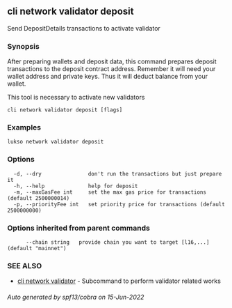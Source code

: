 ## cli network validator deposit

Send DepositDetails transactions to activate validator

### Synopsis

After preparing wallets and deposit data, this command prepares deposit transactions to the deposit contract
address. Remember it will need your wallet address and private keys. Thus it will deduct balance from your wallet.

This tool is necessary to activate new validators

```
cli network validator deposit [flags]
```

### Examples

```
lukso network validator deposit
```

### Options

```
  -d, --dry               don't run the transactions but just prepare it
  -h, --help              help for deposit
  -m, --maxGasFee int     set the max gas price for transactions (default 2500000014)
  -p, --priorityFee int   set priority price for transactions (default 2500000000)
```

### Options inherited from parent commands

```
      --chain string   provide chain you want to target [l16,...] (default "mainnet")
```

### SEE ALSO

* [cli network validator](cli_network_validator.md)	 - Subcommand to perform validator related works

###### Auto generated by spf13/cobra on 15-Jun-2022
